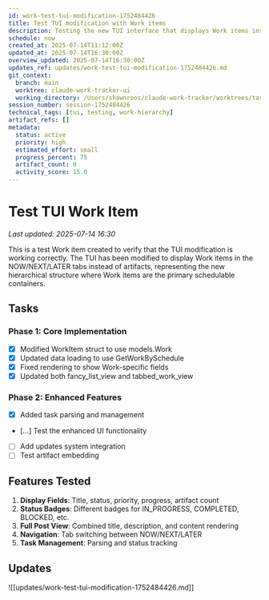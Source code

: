 ```yaml
---
id: work-test-tui-modification-1752484426
title: Test TUI modification with Work items
description: Testing the new TUI interface that displays Work items instead of artifacts
schedule: now
created_at: 2025-07-14T11:12:00Z
updated_at: 2025-07-14T16:30:00Z
overview_updated: 2025-07-14T16:30:00Z
updates_ref: updates/work-test-tui-modification-1752484426.md
git_context:
  branch: main
  worktree: claude-work-tracker-ui
  working_directory: /Users/shawnroos/claude-work-tracker/worktrees/tasks/claude-work-tracker-ui
session_number: session-1752484426
technical_tags: [tui, testing, work-hierarchy]
artifact_refs: []
metadata:
  status: active
  priority: high
  estimated_effort: small
  progress_percent: 75
  artifact_count: 0
  activity_score: 15.0
---
```


# Test TUI Work Item

*Last updated: 2025-07-14 16:30*

This is a test Work item created to verify that the TUI modification is working correctly. The TUI has been modified to display Work items in the NOW/NEXT/LATER tabs instead of artifacts, representing the new hierarchical structure where Work items are the primary schedulable containers.

## Tasks

### Phase 1: Core Implementation
- [x] Modified WorkItem struct to use models.Work
- [x] Updated data loading to use GetWorkBySchedule
- [x] Fixed rendering to show Work-specific fields
- [x] Updated both fancy_list_view and tabbed_work_view

### Phase 2: Enhanced Features
- [x] Added task parsing and management
- […] Test the enhanced UI functionality
- [ ] Add updates system integration
- [ ] Test artifact embedding

## Features Tested

1. **Display Fields**: Title, status, priority, progress, artifact count
2. **Status Badges**: Different badges for IN_PROGRESS, COMPLETED, BLOCKED, etc.
3. **Full Post View**: Combined title, description, and content rendering
4. **Navigation**: Tab switching between NOW/NEXT/LATER
5. **Task Management**: Parsing and status tracking

## Updates

![[updates/work-test-tui-modification-1752484426.md]]